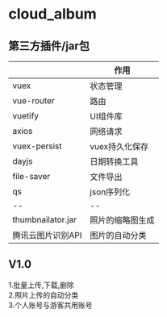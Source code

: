 # cloud_album

## 第三方插件/jar包

|  | 作用 |
|--|--|
| vuex | 状态管理 |
| vue-router | 路由 |
| vuetify | UI组件库 |
| axios | 网络请求 |
| vuex-persist | vuex持久化保存 |
| dayjs | 日期转换工具 |
| file-saver | 文件导出 |
| qs | json序列化 |
|--|--|
| thumbnailator.jar | 照片的缩略图生成 |
| 腾讯云图片识别API | 图片的自动分类 |

## V1.0
1.批量上传,下载,删除  
2.照片上传的自动分类  
3.个人账号与游客共用账号
